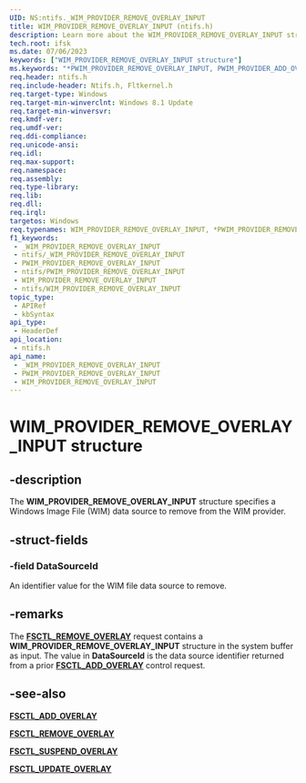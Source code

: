 ```yaml
---
UID: NS:ntifs._WIM_PROVIDER_REMOVE_OVERLAY_INPUT
title: WIM_PROVIDER_REMOVE_OVERLAY_INPUT (ntifs.h)
description: Learn more about the WIM_PROVIDER_REMOVE_OVERLAY_INPUT structure.
tech.root: ifsk
ms.date: 07/06/2023
keywords: ["WIM_PROVIDER_REMOVE_OVERLAY_INPUT structure"]
ms.keywords: "*PWIM_PROVIDER_REMOVE_OVERLAY_INPUT, PWIM_PROVIDER_ADD_OVERLAY_INPUT, PWIM_PROVIDER_ADD_OVERLAY_INPUT structure pointer [Installable File System Drivers], WIM_PROVIDER_ADD_OVERLAY_INPUT, WIM_PROVIDER_ADD_OVERLAY_INPUT structure [Installable File System Drivers], WIM_PROVIDER_REMOVE_OVERLAY_INPUT, WIM_PROVIDER_REMOVE_OVERLAY_INPUT structure [Installable File System Drivers], _WIM_PROVIDER_REMOVE_OVERLAY_INPUT, ifsk.wim_provider_remove_overlay_input, ntifs/PWIM_PROVIDER_ADD_OVERLAY_INPUT, ntifs/WIM_PROVIDER_REMOVE_OVERLAY_INPUT"
req.header: ntifs.h
req.include-header: Ntifs.h, Fltkernel.h
req.target-type: Windows
req.target-min-winverclnt: Windows 8.1 Update
req.target-min-winversvr: 
req.kmdf-ver: 
req.umdf-ver: 
req.ddi-compliance: 
req.unicode-ansi: 
req.idl: 
req.max-support: 
req.namespace: 
req.assembly: 
req.type-library: 
req.lib: 
req.dll: 
req.irql: 
targetos: Windows
req.typenames: WIM_PROVIDER_REMOVE_OVERLAY_INPUT, *PWIM_PROVIDER_REMOVE_OVERLAY_INPUT
f1_keywords:
 - _WIM_PROVIDER_REMOVE_OVERLAY_INPUT
 - ntifs/_WIM_PROVIDER_REMOVE_OVERLAY_INPUT
 - PWIM_PROVIDER_REMOVE_OVERLAY_INPUT
 - ntifs/PWIM_PROVIDER_REMOVE_OVERLAY_INPUT
 - WIM_PROVIDER_REMOVE_OVERLAY_INPUT
 - ntifs/WIM_PROVIDER_REMOVE_OVERLAY_INPUT
topic_type:
 - APIRef
 - kbSyntax
api_type:
 - HeaderDef
api_location:
 - ntifs.h
api_name:
 - _WIM_PROVIDER_REMOVE_OVERLAY_INPUT
 - PWIM_PROVIDER_REMOVE_OVERLAY_INPUT
 - WIM_PROVIDER_REMOVE_OVERLAY_INPUT
---
```


# WIM_PROVIDER_REMOVE_OVERLAY_INPUT structure

## -description

The **WIM_PROVIDER_REMOVE_OVERLAY_INPUT** structure specifies a Windows Image File (WIM) data source to remove from the WIM provider.

## -struct-fields

### -field DataSourceId

An identifier value for the WIM file data source to remove.

## -remarks

The [**FSCTL_REMOVE_OVERLAY**](/windows-hardware/drivers/ifs/fsctl-remove-overlay) request contains a **WIM_PROVIDER_REMOVE_OVERLAY_INPUT** structure in the system buffer as input. The value in **DataSourceId** is the data source identifier returned from a prior [**FSCTL_ADD_OVERLAY**](/windows-hardware/drivers/ifs/fsctl-add-overlay) control request.

## -see-also

[**FSCTL_ADD_OVERLAY**](/windows-hardware/drivers/ifs/fsctl-add-overlay)

[**FSCTL_REMOVE_OVERLAY**](/windows-hardware/drivers/ifs/fsctl-remove-overlay)

[**FSCTL_SUSPEND_OVERLAY**](/windows-hardware/drivers/ifs/fsctl-suspend-overlay)

[**FSCTL_UPDATE_OVERLAY**](/windows-hardware/drivers/ifs/fsctl-update-overlay)

